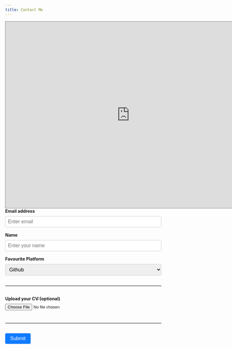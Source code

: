 ```yaml
---
title: Contact Me
---
```


<style>
    /* Style for labels */
    label {
        display: block;
        font-weight: bold;
        margin-bottom: 0.5rem;
    }
    
    /* Style for inputs and select */
    input[type="email"],
    input[type="text"],
    select {
        display: block;
        width: 100%;
        padding: 0.5rem;
        font-size: 1rem;
        border: 1px solid #ccc;
        border-radius: 4px;
        margin-bottom: 1rem;
        box-sizing: border-box;
    }
    
    /* Style for file input */
    input[type="file"] {
        margin-bottom: 0.5rem;
    }
    
    /* Style for submit button */
    button[type="submit"] {
        background-color: #117bff;
        color: #fff;
        border: none;
        padding: 0.5rem 1rem;
        border-radius: 4px;
        font-size: 1rem;
        cursor: pointer;
    }
    
    /* Style for hr */
    hr {
        margin: 2rem 0;
        border: none;
        border-top: 1px solid #ccc;
    }
</style>

<iframe src="https://calendar.google.com/calendar/embed?height=600&wkst=1&bgcolor=%23ffffff&ctz=America%2FNew_York&src=aXNhYWNoeXdAdW1pY2guZWR1&src=Y19jN2UwYzNhYzA2ODZmNjE5MGUyMmNhNGFjOGFkN2VjZGU1Yzk0NDlhMTg0YmMxYTExNWJiMjc4MTc3MTA0MzFkQGdyb3VwLmNhbGVuZGFyLmdvb2dsZS5jb20&src=YWRkcmVzc2Jvb2sjY29udGFjdHNAZ3JvdXAudi5jYWxlbmRhci5nb29nbGUuY29t&src=ZW4uY2hpbmEjaG9saWRheUBncm91cC52LmNhbGVuZGFyLmdvb2dsZS5jb20&color=%23039BE5&color=%23795548&color=%2333B679&color=%230B8043" style="border:solid 1px #777" width="800" height="600" frameborder="0" scrolling="no"></iframe>

<form accept-charset="UTF-8" action="https://getform.io/f/e05282ef-19eb-4a58-9798-7861b033b7f0" method="POST" enctype="multipart/form-data" target="_blank">
    <div class="form-group">
        <label for="exampleInputEmail1" required="required">Email address</label>
        <input type="email" name="email" class="form-control" id="exampleInputEmail1" aria-describedby="emailHelp" placeholder="Enter email">
    </div>
    <div class="form-group">
        <label for="exampleInputName">Name</label>
        <input type="text" name="name" class="form-control" id="exampleInputName" placeholder="Enter your name" required="required">
    </div>
    <div class="form-group">
        <label for="exampleFormControlSelect1">Favourite Platform</label>
        <select class="form-control" id="exampleFormControlSelect1" name="platform" required="required">
            <option>Github</option>
            <option>Gitlab</option>
            <option>Bitbucket</option>
        </select>
    </div>
    <hr>
    <div class="form-group mt-3">
        <label class="mr-2">Upload your CV:(optional)</label>
        <input type="file" name="file">
    </div>
    <hr>
    <button type="submit" class="btn btn-primary">Submit</button>
</form>
